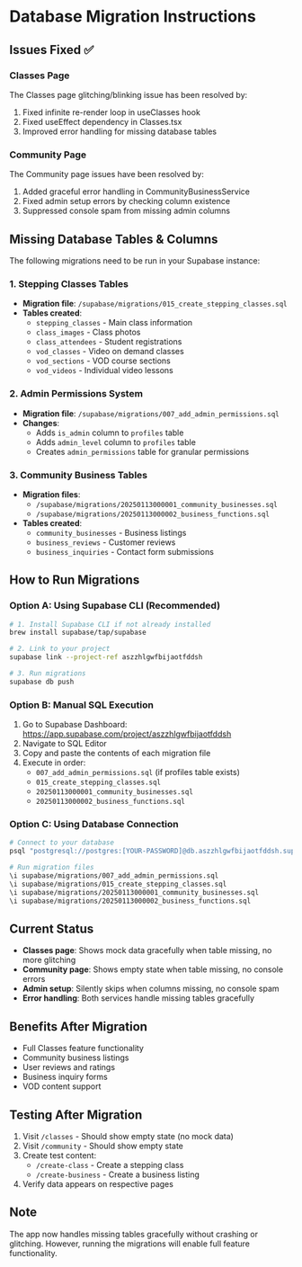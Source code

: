 # Database Migration Instructions

## Issues Fixed ✅

### Classes Page
The Classes page glitching/blinking issue has been resolved by:
1. Fixed infinite re-render loop in useClasses hook
2. Fixed useEffect dependency in Classes.tsx
3. Improved error handling for missing database tables

### Community Page
The Community page issues have been resolved by:
1. Added graceful error handling in CommunityBusinessService
2. Fixed admin setup errors by checking column existence
3. Suppressed console spam from missing admin columns

## Missing Database Tables & Columns
The following migrations need to be run in your Supabase instance:

### 1. Stepping Classes Tables
- **Migration file**: `/supabase/migrations/015_create_stepping_classes.sql`
- **Tables created**:
  - `stepping_classes` - Main class information
  - `class_images` - Class photos
  - `class_attendees` - Student registrations
  - `vod_classes` - Video on demand classes
  - `vod_sections` - VOD course sections
  - `vod_videos` - Individual video lessons

### 2. Admin Permissions System
- **Migration file**: `/supabase/migrations/007_add_admin_permissions.sql`
- **Changes**:
  - Adds `is_admin` column to `profiles` table
  - Adds `admin_level` column to `profiles` table
  - Creates `admin_permissions` table for granular permissions

### 3. Community Business Tables
- **Migration files**: 
  - `/supabase/migrations/20250113000001_community_businesses.sql`
  - `/supabase/migrations/20250113000002_business_functions.sql`
- **Tables created**:
  - `community_businesses` - Business listings
  - `business_reviews` - Customer reviews
  - `business_inquiries` - Contact form submissions

## How to Run Migrations

### Option A: Using Supabase CLI (Recommended)
```bash
# 1. Install Supabase CLI if not already installed
brew install supabase/tap/supabase

# 2. Link to your project
supabase link --project-ref aszzhlgwfbijaotfddsh

# 3. Run migrations
supabase db push
```

### Option B: Manual SQL Execution
1. Go to Supabase Dashboard: https://app.supabase.com/project/aszzhlgwfbijaotfddsh
2. Navigate to SQL Editor
3. Copy and paste the contents of each migration file
4. Execute in order:
   - `007_add_admin_permissions.sql` (if profiles table exists)
   - `015_create_stepping_classes.sql`
   - `20250113000001_community_businesses.sql`
   - `20250113000002_business_functions.sql`

### Option C: Using Database Connection
```bash
# Connect to your database
psql "postgresql://postgres:[YOUR-PASSWORD]@db.aszzhlgwfbijaotfddsh.supabase.co:5432/postgres"

# Run migration files
\i supabase/migrations/007_add_admin_permissions.sql
\i supabase/migrations/015_create_stepping_classes.sql
\i supabase/migrations/20250113000001_community_businesses.sql
\i supabase/migrations/20250113000002_business_functions.sql
```

## Current Status
- **Classes page**: Shows mock data gracefully when table missing, no more glitching
- **Community page**: Shows empty state when table missing, no console errors
- **Admin setup**: Silently skips when columns missing, no console spam
- **Error handling**: Both services handle missing tables gracefully

## Benefits After Migration
- Full Classes feature functionality
- Community business listings
- User reviews and ratings
- Business inquiry forms
- VOD content support

## Testing After Migration
1. Visit `/classes` - Should show empty state (no mock data)
2. Visit `/community` - Should show empty state
3. Create test content:
   - `/create-class` - Create a stepping class
   - `/create-business` - Create a business listing
4. Verify data appears on respective pages

## Note
The app now handles missing tables gracefully without crashing or glitching. However, running the migrations will enable full feature functionality.